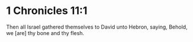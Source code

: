 # 1 Chronicles 11:1

Then all Israel gathered themselves to David unto Hebron, saying, Behold, we [are] thy bone and thy flesh.